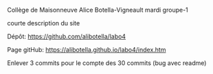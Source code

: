 Collège de Maisonneuve
Alice Botella-Vigneault
mardi groupe-1

courte description du site


Dépôt: https://github.com/alibotella/labo4

Page gitHub: https://alibotella.github.io/labo4/index.htm

Enlever 3 commits pour le compte des 30 commits (bug avec readme)